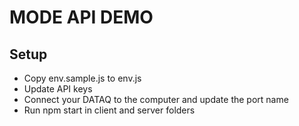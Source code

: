 # MODE API DEMO

## Setup
* Copy env.sample.js to env.js
* Update API keys
* Connect your DATAQ to the computer and update the port name
* Run npm start in client and server folders
